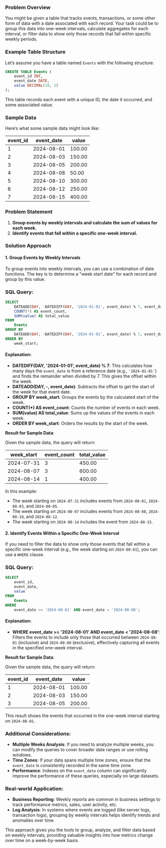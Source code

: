 ### Problem Overview

You might be given a table that tracks events, transactions, or some other form of data with a date associated with each record. Your task could be to group this data into one-week intervals, calculate aggregates for each interval, or filter data to show only those records that fall within specific weekly periods.

### Example Table Structure

Let’s assume you have a table named `Events` with the following structure:

```sql
CREATE TABLE Events (
    event_id INT,
    event_date DATE,
    value DECIMAL(10, 2)
);
```

This table records each event with a unique ID, the date it occurred, and some associated value.

### Sample Data

Here’s what some sample data might look like:

| event_id | event_date | value  |
|----------|------------|--------|
| 1        | 2024-08-01 | 100.00 |
| 2        | 2024-08-03 | 150.00 |
| 3        | 2024-08-05 | 200.00 |
| 4        | 2024-08-08 | 50.00  |
| 5        | 2024-08-10 | 300.00 |
| 6        | 2024-08-12 | 250.00 |
| 7        | 2024-08-15 | 400.00 |

### Problem Statement

1. **Group events by weekly intervals and calculate the sum of values for each week.**
2. **Identify events that fall within a specific one-week interval.**

### Solution Approach

#### 1. **Group Events by Weekly Intervals**

To group events into weekly intervals, you can use a combination of date functions. The key is to determine a "week start date" for each record and group by this value.

### SQL Query:

```sql
SELECT
    DATEADD(DAY, -DATEDIFF(DAY, '2024-01-01', event_date) % 7, event_date) AS week_start,
    COUNT(*) AS event_count,
    SUM(value) AS total_value
FROM
    Events
GROUP BY
    DATEADD(DAY, -DATEDIFF(DAY, '2024-01-01', event_date) % 7, event_date)
ORDER BY
    week_start;
```

#### Explanation:

- **DATEDIFF(DAY, '2024-01-01', event_date) % 7**: This calculates how many days the `event_date` is from a reference date (e.g., `'2024-01-01'`) and finds the remainder when divided by 7. This gives the offset within the week.
- **DATEADD(DAY, -<offset>, event_date)**: Subtracts the offset to get the start of the week for that event date.
- **GROUP BY week_start**: Groups the events by the calculated start of the week.
- **COUNT(*) AS event_count**: Counts the number of events in each week.
- **SUM(value) AS total_value**: Sums up the values of the events in each week.
- **ORDER BY week_start**: Orders the results by the start of the week.

**Result for Sample Data**:

Given the sample data, the query will return:

| week_start | event_count | total_value |
|------------|-------------|-------------|
| 2024-07-31 | 3           | 450.00      |
| 2024-08-07 | 3           | 600.00      |
| 2024-08-14 | 1           | 400.00      |

In this example:
- The week starting on `2024-07-31` includes events from `2024-08-01`, `2024-08-03`, and `2024-08-05`.
- The week starting on `2024-08-07` includes events from `2024-08-08`, `2024-08-10`, and `2024-08-12`.
- The week starting on `2024-08-14` includes the event from `2024-08-15`.

#### 2. **Identify Events Within a Specific One-Week Interval**

If you need to filter the data to show only those events that fall within a specific one-week interval (e.g., the week starting on `2024-08-01`), you can use a `WHERE` clause.

### SQL Query:

```sql
SELECT
    event_id,
    event_date,
    value
FROM
    Events
WHERE
    event_date >= '2024-08-01' AND event_date < '2024-08-08';
```

#### Explanation:

- **WHERE event_date >= '2024-08-01' AND event_date < '2024-08-08'**: Filters the events to include only those that occurred between `2024-08-01` (inclusive) and `2024-08-08` (exclusive), effectively capturing all events in the specified one-week interval.

**Result for Sample Data**:

Given the sample data, the query will return:

| event_id | event_date | value  |
|----------|------------|--------|
| 1        | 2024-08-01 | 100.00 |
| 2        | 2024-08-03 | 150.00 |
| 3        | 2024-08-05 | 200.00 |

This result shows the events that occurred in the one-week interval starting on `2024-08-01`.

### Additional Considerations:

- **Multiple Weeks Analysis**: If you need to analyze multiple weeks, you can modify the queries to cover broader date ranges or use rolling windows.
- **Time Zones**: If your data spans multiple time zones, ensure that the `event_date` is consistently recorded in the same time zone.
- **Performance**: Indexes on the `event_date` column can significantly improve the performance of these queries, especially on large datasets.

### Real-world Application:

- **Business Reporting**: Weekly reports are common in business settings to track performance metrics, sales, user activity, etc.
- **Log Analysis**: In systems where events are logged (like server logs, transaction logs), grouping by weekly intervals helps identify trends and anomalies over time.

This approach gives you the tools to group, analyze, and filter data based on weekly intervals, providing valuable insights into how metrics change over time on a week-by-week basis.